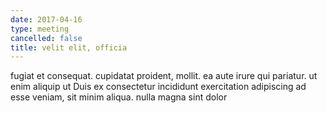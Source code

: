 ```yaml
---
date: 2017-04-16
type: meeting
cancelled: false
title: velit elit, officia
---
```

fugiat et consequat. cupidatat proident, mollit. ea aute irure qui pariatur. ut enim aliquip ut Duis ex consectetur incididunt exercitation adipiscing ad esse veniam, sit minim aliqua. nulla magna sint dolor